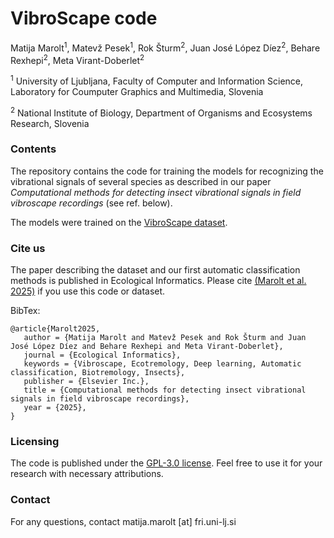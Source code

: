 # VibroScape code

Matija Marolt<sup>1</sup>, Matevž Pesek<sup>1</sup>, Rok Šturm<sup>2</sup>, Juan José López Díez<sup>2</sup>, Behare Rexhepi<sup>2</sup>, Meta Virant-Doberlet<sup>2</sup>

<sup>1</sup> University of Ljubljana, Faculty of Computer and Information Science, Laboratory for Coumputer Graphics and Multimedia, Slovenia

<sup>2</sup> National Institute of Biology, Department of Organisms and Ecosystems Research, Slovenia

### Contents

The repository contains the code for training the models for recognizing the vibrational signals of several species as described in our paper *Computational methods for detecting insect vibrational signals in field vibroscape recordings* (see ref. below). 

The models were trained on the <a href="https://github.com/matijama/vibroscape">VibroScape dataset</a>. 

### Cite us
The paper describing the dataset and our first automatic classification methods is published in Ecological Informatics. Please cite  [(Marolt et al. 2025)](https://doi.org/10.1016/j.isci.2021.103070) if you use this code or dataset.

BibTex:
```
@article{Marolt2025,
   author = {Matija Marolt and Matevž Pesek and Rok Šturm and Juan José López Díez and Behare Rexhepi and Meta Virant-Doberlet},
   journal = {Ecological Informatics},
   keywords = {Vibroscape, Ecotremology, Deep learning, Automatic classification, Biotremology, Insects},
   publisher = {Elsevier Inc.},
   title = {Computational methods for detecting insect vibrational signals in field vibroscape recordings},
   year = {2025},
}
``` 

### Licensing
The code is published under the [GPL-3.0 license](https://www.gnu.org/licenses/gpl-3.0.html). Feel free to use it for your research with necessary attributions. 

### Contact
For any questions, contact matija.marolt [at] fri.uni-lj.si

